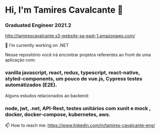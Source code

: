 # Hi, I'm Tamires Cavalcante 👋
### Graduated Engineer 2021.2

http://tamirescavalcante.s3-website-sa-east-1.amazonaws.com/

🔭 I’m currently working on .NET

Nesse repositório você irá encontrar projetos referentes ao front de uma aplicação com: 
### vanilla javascript, react, redux, typescript, react-native, styled-components, um pouco de vue.js, Cypress testes automátizados (E2E).

Alguns estudos relacionados ao backend: 
### node, jwt, .net, API-Rest, testes unitários com xunit e mock , docker, docker-compose, kubernetes, aws.

📫 How to reach me: https://www.linkedin.com/in/tamires-cavalcante-eng/


